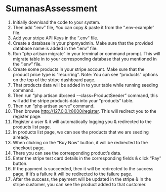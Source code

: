 # SumanasAssessment

1)	Initially download the code to your system.
2)	Then add “.env” file, You can copy & paste it from the “.env-example” file.
3)	Add your stripe API Keys in the “.env” file.
4)	Create a database in your phpmyadmin. Make sure that the provided database name is added in the “.env” file.
5)	Run “php artisan migrate” in your terminal or command prompt. This will migrate table in to your corresponding database that you mentioned in the “.env” file.
6)	Create some products in your stripe account. Make sure that the product price type is “recurring”. Note: You can see “products” options on the top of the stripe dashboard page.
7)	That products data will be added in to your table while running seeding command.
8)	Then run “php artisan db:seed -–class=ProductSeeder” command, this will add the stripe products data into your “products” table.
9)	Then run “php artisan serve” command.
10)	Then browse http://127.0.0.1:8000/register. This will redirect you to the register page.
11)	Register a user & it will automatically logging you & redirected to the products list page.
12)	In products list page, we can see the products that we are seeding already.
13)	When clicking on the “Buy Now” button, it will be redirected to the checkout page.
14)	There you can see the corresponding product’s data.
15)	Enter the stripe test card details in the corresponding fields & click “Pay” button.
16)	If the payment is succeeded, then it will be redirected to the success page, if it’s a failure it will be redirected to the failure page.
17)	After the success, the payment will be updated in the stripe & In the stripe customer, you can see the product added to that customer.
